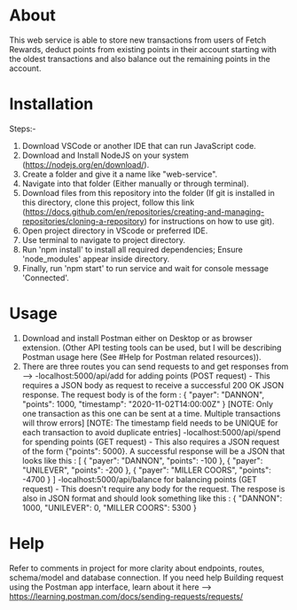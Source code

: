<!-- @format -->
<!-- This is the README document for this web service. -->

# About

This web service is able to store new transactions from users of Fetch Rewards, deduct points from existing points in their account starting with the oldest transactions and also balance out the remaining points in the account.

# Installation

Steps:-

1. Download VSCode or another IDE that can run JavaScript code.
2. Download and Install NodeJS on your system (<https://nodejs.org/en/download/>).
3. Create a folder and give it a name like "web-service".
4. Navigate into that folder (Either manually or through terminal).
5. Download files from this repository into the folder (If git is installed in this directory, clone this project, follow this link (<https://docs.github.com/en/repositories/creating-and-managing-repositories/cloning-a-repository>) for instructions on how to use git).
6. Open project directory in VScode or preferred IDE.
7. Use terminal to navigate to project directory.
8. Run 'npm install' to install all required dependencies; Ensure 'node_modules' appear inside directory.
9. Finally, run 'npm start' to run service and wait for console message 'Connected'.

# Usage

1. Download and install Postman either on Desktop or as browser extension. (Other API testing tools can be used, but I will be describing Postman usage here (See #Help for Postman related resources)).
2. There are three routes you can send requests to and get responses from -->
   -localhost:5000/api/add for adding points (POST request) - This requires a JSON body as request to receive a successful 200 OK JSON response. The request body is of the form :
   { "payer": "DANNON", "points": 1000, "timestamp": "2020-11-02T14:00:00Z" }
   [NOTE: Only one transaction as this one can be sent at a time. Multiple transactions will throw errors]
   [NOTE: The timestamp field needs to be UNIQUE for each transaction to avoid duplicate entries]
   -localhost:5000/api/spend for spending points (GET request) - This also requires a JSON request of the form {"points": 5000}. A successful response will be a JSON that looks like this : [
   {
   "payer": "DANNON",
   "points": -100
   },
   {
   "payer": "UNILEVER",
   "points": -200
   },
   {
   "payer": "MILLER COORS",
   "points": -4700
   }
   ]
   -localhost:5000/api/balance for balancing points (GET request) - This doesn't require any body for the request. The respose is also in JSON format and should look something like this :
   {
   "DANNON": 1000,
   "UNILEVER": 0,
   "MILLER COORS": 5300
   }

# Help

Refer to comments in project for more clarity about endpoints, routes, schema/model and database connection.
If you need help Building request using the Postman app interface, learn about it here --> <https://learning.postman.com/docs/sending-requests/requests/>
